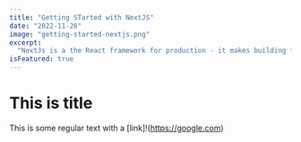 ```yaml
---
title: "Getting STarted with NextJS"
date: "2022-11-26"
image: "getting-started-nextjs.png"
excerpt:
  "NextJs is a the React framework for production - it makes building fullstack React apps and sites a breeze and ships with built-in SSR",
isFeatured: true
---
```


# This is title

This is some regular text with a [link]!(https://google.com)
